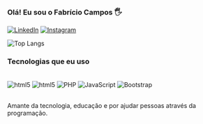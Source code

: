 ### Olá! Eu sou o Fabrício Campos 🖐️

[![LinkedIn](https://img.shields.io/badge/LinkedIn-0077B5?style=for-the-badge&logo=linkedin&logoColor=white)](https://www.linkedin.com/in/fabricio-silva-de-campos-986861248/)
[![Instagram](https://img.shields.io/badge/Instagram-E4405F?style=for-the-badge&logo=instagram&logoColor=white)](https://www.instagram.com/fabricio_silvac/)

![Top Langs](https://github-readme-stats.vercel.app/api/top-langs/?username=DevFCampos&hide_progress=true)
### Tecnologias que eu uso

<div style="display: inline_block"><br>
    <img align="center" alt="html5" src="https://img.shields.io/badge/HTML5-E34F26?style=for-the-badge&logo=html5&logoColor=white">
    <img align="center" alt="html5" src="https://img.shields.io/badge/CSS3-1572B6?style=for-the-badge&logo=css3&logoColor=white"/>
    <img align="center" alt="PHP" src="https://img.shields.io/badge/PHP-777BB4?style=for-the-badge&logo=php&logoColor=white"/>
    <img align="center" alt="JavaScript" src="https://img.shields.io/badge/JavaScript-F7DF1E?style=for-the-badge&logo=javascript&logoColor=black"/>
    <img align="center" alt="Bootstrap" src="https://img.shields.io/badge/Bootstrap-563D7C?style=for-the-badge&logo=bootstrap&logoColor=white"/>
</div><br>

Amante da tecnologia, educação e por ajudar pessoas através da programação.
